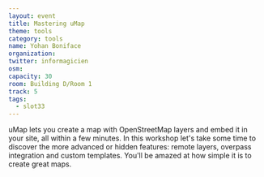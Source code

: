 ```yaml
---
layout: event
title: Mastering uMap
theme: tools
category: tools
name: Yohan Boniface
organization:
twitter: informagicien
osm:
capacity: 30
room: Building D/Room 1
track: 5
tags:
  - slot33
---
```

uMap lets you create a map with OpenStreetMap layers and embed it in your site, all within a few minutes. In this workshop let's take some time to discover the more advanced or hidden features: remote layers, overpass integration and custom templates. You'll be amazed at how simple it is to create great maps.
